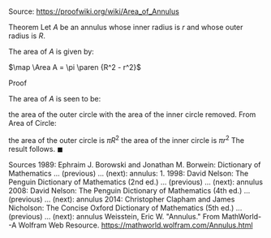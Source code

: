 # 

Source: https://proofwiki.org/wiki/Area_of_Annulus

Theorem
Let $A$ be an annulus whose inner radius is $r$ and whose outer radius is $R$.

The area of $A$ is given by:

$\map \Area A = \pi \paren {R^2 - r^2}$


Proof

The area of $A$ is seen to be:

the area of the outer circle with the area of the inner circle removed.
From Area of Circle:

the area of the outer circle is $\pi R^2$
the area of the inner circle is $\pi r^2$
The result follows.
$\blacksquare$


Sources
1989: Ephraim J. Borowski and Jonathan M. Borwein: Dictionary of Mathematics ... (previous) ... (next): annulus: 1.
1998: David Nelson: The Penguin Dictionary of Mathematics (2nd ed.) ... (previous) ... (next): annulus
2008: David Nelson: The Penguin Dictionary of Mathematics (4th ed.) ... (previous) ... (next): annulus
2014: Christopher Clapham and James Nicholson: The Concise Oxford Dictionary of Mathematics (5th ed.) ... (previous) ... (next): annulus
Weisstein, Eric W. "Annulus." From MathWorld--A Wolfram Web Resource.  https://mathworld.wolfram.com/Annulus.html




